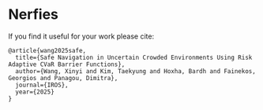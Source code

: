 # Nerfies

<!-- This is the repository that contains source code for the [Nerfies website](https://nerfies.github.io). -->

If you find it useful for your work please cite:
```
@article{wang2025safe,
  title={Safe Navigation in Uncertain Crowded Environments Using Risk Adaptive CVaR Barrier Functions},
  author={Wang, Xinyi and Kim, Taekyung and Hoxha, Bardh and Fainekos, Georgios and Panagou, Dimitra},
  journal={IROS},
  year={2025}
}
```

